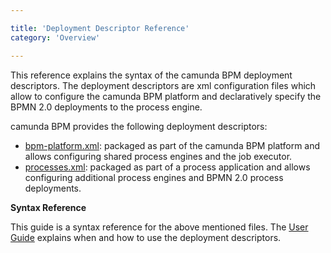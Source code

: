 ```yaml
---

title: 'Deployment Descriptor Reference'
category: 'Overview'

---
```



This reference explains the syntax of the camunda BPM deployment descriptors. The deployment descriptors are xml configuration files which allow to configure the camunda BPM platform and declaratively specify the BPMN 2.0 deployments to the process engine.

camunda BPM provides the following deployment descriptors:

* [bpm-platform.xml](ref:#descriptors-bpm-platformxml): packaged as part of the camunda BPM platform and allows configuring shared process engines and the job executor.
* [processes.xml](ref:#descriptors-processesxml): packaged as part of a process application and allows configuring additional process engines and BPMN 2.0 process deployments.

<div class="alert alert-warning">
  <p>
    <strong>Syntax Reference</strong>
  </p>
  <p>This guide is a syntax reference for the above mentioned files. The <a href="ref:/guides/user-guide/">User Guide</a> explains when and how to use the deployment descriptors.</p>
</div>
